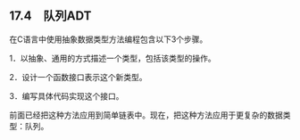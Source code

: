 ## 17.4　队列ADT

在C语言中使用抽象数据类型方法编程包含以下3个步骤。

1．以抽象、通用的方式描述一个类型，包括该类型的操作。

2．设计一个函数接口表示这个新类型。

3．编写具体代码实现这个接口。

前面已经把这种方法应用到简单链表中。现在，把这种方法应用于更复杂的数据类型：队列。

